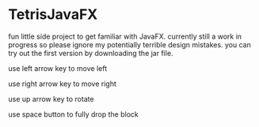 # TetrisJavaFX
fun little side project to get familiar with JavaFX. currently still a work in progress so please ignore my potentially terrible design mistakes. you can try out the first version by downloading the jar file. 

use left arrow key to move left
  
  
use right arrow key to move right
  
  
use up arrow key to rotate
  
  
use space button to fully drop the block
